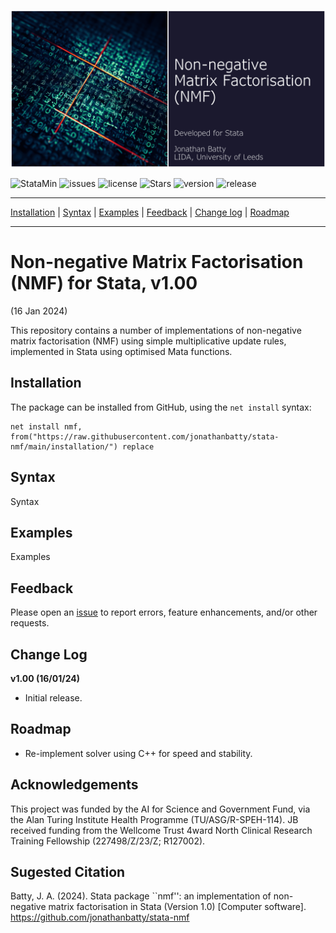 ![NMF in Stata](assets/package.png?raw=true "NMF in Stata")

![StataMin](https://img.shields.io/badge/stata-2024-blue) ![issues](https://img.shields.io/github/issues/jonathanbatty/stata-nmf) ![license](https://img.shields.io/github/license/jonathanbatty/stata-nmf) ![Stars](https://img.shields.io/github/stars/jonathanbatty/stata-nmf) ![version](https://img.shields.io/github/v/release/jonathanbatty/stata-nmf) ![release](https://img.shields.io/github/release-date/jonathanbatty/stata-nmf)

---

[Installation](#Installation) | [Syntax](#Syntax) | [Examples](#Examples) | [Feedback](#Feedback) | [Change log](#Change-log) | [Roadmap](#Roadmap)

---

# Non-negative Matrix Factorisation (NMF) for Stata, v1.00
(16 Jan 2024)

This repository contains a number of implementations of non-negative matrix factorisation (NMF) using simple multiplicative update rules, implemented in Stata using optimised Mata functions.

## Installation
The package can be installed from GitHub, using the `net install` syntax:

```
net install nmf, from("https://raw.githubusercontent.com/jonathanbatty/stata-nmf/main/installation/") replace
```

## Syntax
Syntax

## Examples
Examples

## Feedback
Please open an [issue](https://github.com/jonathanbatty/stata-nmf/issues) to report errors, feature enhancements, and/or other requests. 

## Change Log
**v1.00 (16/01/24)**
 - Initial release.


## Roadmap
- Re-implement solver using C++ for speed and stability.

## Acknowledgements
This project was funded by the AI for Science and Government Fund, via the Alan Turing Institute Health Programme (TU/ASG/R-SPEH-114). JB received funding from the Wellcome Trust 4ward North Clinical Research Training Fellowship (227498/Z/23/Z; R127002). 

## Sugested Citation
Batty, J. A. (2024). Stata package ``nmf'': an implementation of non-negative matrix factorisation in Stata (Version 1.0) [Computer software]. https://github.com/jonathanbatty/stata-nmf